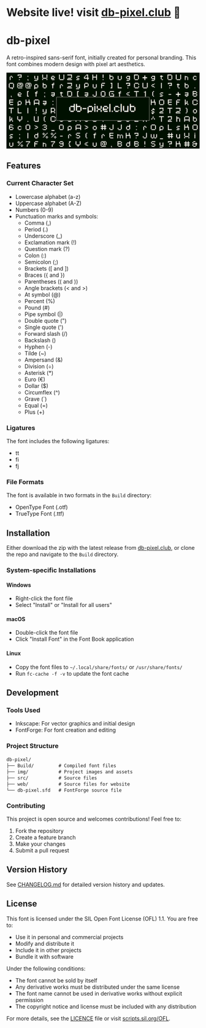 # Website live! visit [db-pixel.club](https://db-pixel.club) 🥂

# db-pixel

A retro-inspired sans-serif font, initially created for personal branding. This font combines modern design with pixel art aesthetics.

![header](./img/header.png)

## Features

### Current Character Set
- Lowercase alphabet (a-z)
- Uppercase alphabet (A-Z)
- Numbers (0-9)
- Punctuation marks and symbols:
  - Comma (,)
  - Period (.)
  - Underscore (_)
  - Exclamation mark (!)
  - Question mark (?)
  - Colon (:)
  - Semicolon (;)
  - Brackets ([ and ])
  - Braces ({ and })
  - Parentheses (( and ))
  - Angle brackets (< and >)
  - At symbol (@)
  - Percent (%)
  - Pound (#)
  - Pipe symbol (|)
  - Double quote (")
  - Single quote (')
  - Forward slash (/)
  - Backslash (\)
  - Hyphen (-)
  - Tilde (~)
  - Ampersand (&)
  - Division (÷)
  - Asterisk (*)
  - Euro (€)
  - Dollar ($)
  - Circumflex (^)
  - Grave (`)
  - Equal (=)
  - Plus (+)

### Ligatures
The font includes the following ligatures:
- tt
- fi
- fj

### File Formats
The font is available in two formats in the `Build` directory:
- OpenType Font (.otf)
- TrueType Font (.ttf)

## Installation

Either download the zip with the latest release from [db-pixel.club](https://www.db-pixel.club/db-pixel.zip), or clone the repo and navigate to the `Build` directory.

### System-specific Installations

#### Windows
- Right-click the font file
- Select "Install" or "Install for all users"

#### macOS
- Double-click the font file
- Click "Install Font" in the Font Book application

#### Linux
- Copy the font files to `~/.local/share/fonts/` or `/usr/share/fonts/`
- Run `fc-cache -f -v` to update the font cache

## Development

### Tools Used
- Inkscape: For vector graphics and initial design
- FontForge: For font creation and editing

### Project Structure
```
db-pixel/
├── Build/         # Compiled font files
├── img/           # Project images and assets
├── src/           # Source files
├── web/           # Source files for website
└── db-pixel.sfd   # FontForge source file
```

### Contributing
This project is open source and welcomes contributions! Feel free to:
1. Fork the repository
2. Create a feature branch
3. Make your changes
4. Submit a pull request

## Version History

See [CHANGELOG.md](CHANGELOG.md) for detailed version history and updates.

## License

This font is licensed under the SIL Open Font License (OFL) 1.1. You are free to:
- Use it in personal and commercial projects
- Modify and distribute it
- Include it in other projects
- Bundle it with software

Under the following conditions:
- The font cannot be sold by itself
- Any derivative works must be distributed under the same license
- The font name cannot be used in derivative works without explicit permission
- The copyright notice and license must be included with any distribution

For more details, see the [LICENCE](LICENCE) file or visit [scripts.sil.org/OFL](http://scripts.sil.org/OFL).